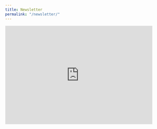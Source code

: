 ```yaml
---
title: Newsletter
permalink: "/newsletter/"
---
```


<iframe src="https://hubofml.substack.com/embed" width="480" height="320" style="border:1px solid #EEE; background:white;" frameborder="0" scrolling="no"></iframe>